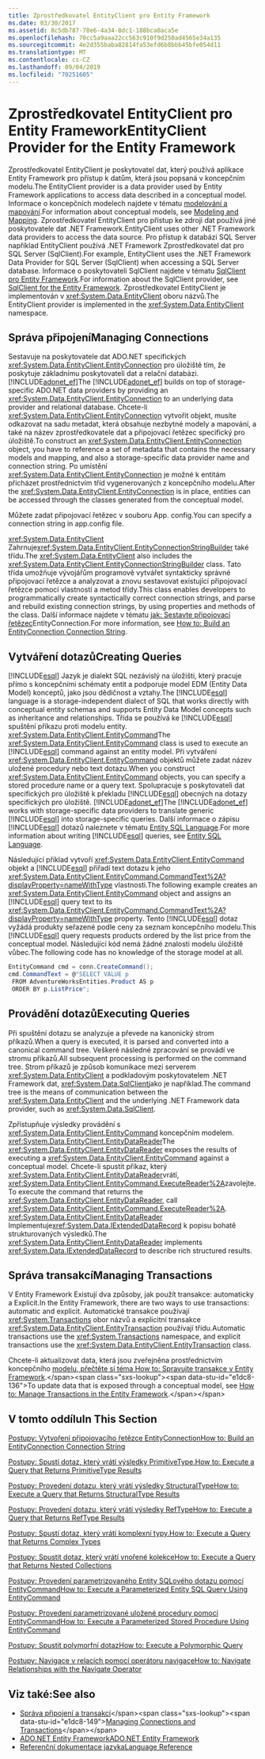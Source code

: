 ```yaml
---
title: Zprostředkovatel EntityClient pro Entity Framework
ms.date: 03/30/2017
ms.assetid: 8c5db787-78e6-4a34-8dc1-188bca0aca5e
ms.openlocfilehash: 70cc5a9aaa22cc563c910f9d250ad4565e34a135
ms.sourcegitcommit: 4e2d355baba82814fa53efd6b8bbb45bfe054d11
ms.translationtype: MT
ms.contentlocale: cs-CZ
ms.lasthandoff: 09/04/2019
ms.locfileid: "70251605"
---
```

# <a name="entityclient-provider-for-the-entity-framework"></a><span data-ttu-id="e1dc8-102">Zprostředkovatel EntityClient pro Entity Framework</span><span class="sxs-lookup"><span data-stu-id="e1dc8-102">EntityClient Provider for the Entity Framework</span></span>
<span data-ttu-id="e1dc8-103">Zprostředkovatel EntityClient je poskytovatel dat, který používá aplikace Entity Framework pro přístup k datům, která jsou popsaná v koncepčním modelu.</span><span class="sxs-lookup"><span data-stu-id="e1dc8-103">The EntityClient provider is a data provider used by Entity Framework applications to access data described in a conceptual model.</span></span> <span data-ttu-id="e1dc8-104">Informace o koncepčních modelech najdete v tématu [modelování a mapování](modeling-and-mapping.md).</span><span class="sxs-lookup"><span data-stu-id="e1dc8-104">For information about conceptual models, see [Modeling and Mapping](modeling-and-mapping.md).</span></span> <span data-ttu-id="e1dc8-105">Zprostředkovatel EntityClient pro přístup ke zdroji dat používá jiné poskytovatele dat .NET Framework.</span><span class="sxs-lookup"><span data-stu-id="e1dc8-105">EntityClient uses other .NET Framework data providers to access the data source.</span></span> <span data-ttu-id="e1dc8-106">Pro přístup k databázi SQL Server například EntityClient používá .NET Framework Zprostředkovatel dat pro SQL Server (SqlClient).</span><span class="sxs-lookup"><span data-stu-id="e1dc8-106">For example, EntityClient uses the .NET Framework Data Provider for SQL Server (SqlClient) when accessing a SQL Server database.</span></span> <span data-ttu-id="e1dc8-107">Informace o poskytovateli SqlClient najdete v tématu [SqlClient pro Entity Framework](sqlclient-for-the-entity-framework.md).</span><span class="sxs-lookup"><span data-stu-id="e1dc8-107">For information about the SqlClient provider, see [SqlClient for the Entity Framework](sqlclient-for-the-entity-framework.md).</span></span> <span data-ttu-id="e1dc8-108">Zprostředkovatel EntityClient je implementován v <xref:System.Data.EntityClient> oboru názvů.</span><span class="sxs-lookup"><span data-stu-id="e1dc8-108">The EntityClient provider is implemented in the <xref:System.Data.EntityClient> namespace.</span></span>  
  
## <a name="managing-connections"></a><span data-ttu-id="e1dc8-109">Správa připojení</span><span class="sxs-lookup"><span data-stu-id="e1dc8-109">Managing Connections</span></span>  
 <span data-ttu-id="e1dc8-110">Sestavuje na poskytovatele dat ADO.NET specifických <xref:System.Data.EntityClient.EntityConnection> pro úložiště tím, že poskytuje základnímu poskytovateli dat a relační databázi. [!INCLUDE[adonet_ef](../../../../../includes/adonet-ef-md.md)]</span><span class="sxs-lookup"><span data-stu-id="e1dc8-110">The [!INCLUDE[adonet_ef](../../../../../includes/adonet-ef-md.md)] builds on top of storage-specific ADO.NET data providers by providing an <xref:System.Data.EntityClient.EntityConnection> to an underlying data provider and relational database.</span></span> <span data-ttu-id="e1dc8-111">Chcete-li <xref:System.Data.EntityClient.EntityConnection> vytvořit objekt, musíte odkazovat na sadu metadat, která obsahuje nezbytné modely a mapování, a také na název zprostředkovatele dat a připojovací řetězec specifický pro úložiště.</span><span class="sxs-lookup"><span data-stu-id="e1dc8-111">To construct an <xref:System.Data.EntityClient.EntityConnection> object, you have to reference a set of metadata that contains the necessary models and mapping, and also a storage-specific data provider name and connection string.</span></span> <span data-ttu-id="e1dc8-112">Po umístění <xref:System.Data.EntityClient.EntityConnection> je možné k entitám přicházet prostřednictvím tříd vygenerovaných z koncepčního modelu.</span><span class="sxs-lookup"><span data-stu-id="e1dc8-112">After the <xref:System.Data.EntityClient.EntityConnection> is in place, entities can be accessed through the classes generated from the conceptual model.</span></span>  
  
 <span data-ttu-id="e1dc8-113">Můžete zadat připojovací řetězec v souboru App. config.</span><span class="sxs-lookup"><span data-stu-id="e1dc8-113">You can specify a connection string in app.config file.</span></span>  
  
 <span data-ttu-id="e1dc8-114"><xref:System.Data.EntityClient> Zahrnuje<xref:System.Data.EntityClient.EntityConnectionStringBuilder> také třídu.</span><span class="sxs-lookup"><span data-stu-id="e1dc8-114">The <xref:System.Data.EntityClient> also includes the <xref:System.Data.EntityClient.EntityConnectionStringBuilder> class.</span></span> <span data-ttu-id="e1dc8-115">Tato třída umožňuje vývojářům programově vytvářet syntakticky správné připojovací řetězce a analyzovat a znovu sestavovat existující připojovací řetězce pomocí vlastností a metod třídy.</span><span class="sxs-lookup"><span data-stu-id="e1dc8-115">This class enables developers to programmatically create syntactically correct connection strings, and parse and rebuild existing connection strings, by using properties and methods of the class.</span></span> <span data-ttu-id="e1dc8-116">Další informace najdete v tématu [jak: Sestavte připojovací řetězec](how-to-build-an-entityconnection-connection-string.md)EntityConnection.</span><span class="sxs-lookup"><span data-stu-id="e1dc8-116">For more information, see [How to: Build an EntityConnection Connection String](how-to-build-an-entityconnection-connection-string.md).</span></span>  
  
## <a name="creating-queries"></a><span data-ttu-id="e1dc8-117">Vytváření dotazů</span><span class="sxs-lookup"><span data-stu-id="e1dc8-117">Creating Queries</span></span>  
 <span data-ttu-id="e1dc8-118">[!INCLUDE[esql](../../../../../includes/esql-md.md)] Jazyk je dialekt SQL nezávislý na úložišti, který pracuje přímo s koncepčními schématy entit a podporuje model EDM (Entity Data Model) konceptů, jako jsou dědičnost a vztahy.</span><span class="sxs-lookup"><span data-stu-id="e1dc8-118">The [!INCLUDE[esql](../../../../../includes/esql-md.md)] language is a storage-independent dialect of SQL that works directly with conceptual entity schemas and supports Entity Data Model concepts such as inheritance and relationships.</span></span> <span data-ttu-id="e1dc8-119">Třída se používá ke [!INCLUDE[esql](../../../../../includes/esql-md.md)] spuštění příkazu proti modelu entity. <xref:System.Data.EntityClient.EntityCommand></span><span class="sxs-lookup"><span data-stu-id="e1dc8-119">The <xref:System.Data.EntityClient.EntityCommand> class is used to execute an [!INCLUDE[esql](../../../../../includes/esql-md.md)] command against an entity model.</span></span> <span data-ttu-id="e1dc8-120">Při vytváření <xref:System.Data.EntityClient.EntityCommand> objektů můžete zadat název uložené procedury nebo text dotazu.</span><span class="sxs-lookup"><span data-stu-id="e1dc8-120">When you construct <xref:System.Data.EntityClient.EntityCommand> objects, you can specify a stored procedure name or a query text.</span></span> <span data-ttu-id="e1dc8-121">Spolupracuje s poskytovateli dat specifických pro úložiště k překladu [!INCLUDE[esql](../../../../../includes/esql-md.md)] obecných na dotazy specifických pro úložiště. [!INCLUDE[adonet_ef](../../../../../includes/adonet-ef-md.md)]</span><span class="sxs-lookup"><span data-stu-id="e1dc8-121">The [!INCLUDE[adonet_ef](../../../../../includes/adonet-ef-md.md)] works with storage-specific data providers to translate generic [!INCLUDE[esql](../../../../../includes/esql-md.md)] into storage-specific queries.</span></span> <span data-ttu-id="e1dc8-122">Další informace o zápisu [!INCLUDE[esql](../../../../../includes/esql-md.md)] dotazů naleznete v tématu [Entity SQL Language](./language-reference/entity-sql-language.md).</span><span class="sxs-lookup"><span data-stu-id="e1dc8-122">For more information about writing [!INCLUDE[esql](../../../../../includes/esql-md.md)] queries, see [Entity SQL Language](./language-reference/entity-sql-language.md).</span></span>  
  
 <span data-ttu-id="e1dc8-123">Následující příklad vytvoří <xref:System.Data.EntityClient.EntityCommand> objekt a [!INCLUDE[esql](../../../../../includes/esql-md.md)] přiřadí text dotazu k jeho <xref:System.Data.EntityClient.EntityCommand.CommandText%2A?displayProperty=nameWithType> vlastnosti.</span><span class="sxs-lookup"><span data-stu-id="e1dc8-123">The following example creates an <xref:System.Data.EntityClient.EntityCommand> object and assigns an [!INCLUDE[esql](../../../../../includes/esql-md.md)] query text to its <xref:System.Data.EntityClient.EntityCommand.CommandText%2A?displayProperty=nameWithType> property.</span></span> <span data-ttu-id="e1dc8-124">Tento [!INCLUDE[esql](../../../../../includes/esql-md.md)] dotaz vyžádá produkty seřazené podle ceny za seznam koncepčního modelu.</span><span class="sxs-lookup"><span data-stu-id="e1dc8-124">This [!INCLUDE[esql](../../../../../includes/esql-md.md)] query requests products ordered by the list price from the conceptual model.</span></span> <span data-ttu-id="e1dc8-125">Následující kód nemá žádné znalosti modelu úložiště vůbec.</span><span class="sxs-lookup"><span data-stu-id="e1dc8-125">The following code has no knowledge of the storage model at all.</span></span>  
  
 ```csharp
EntityCommand cmd = conn.CreateCommand();
cmd.CommandText = @"SELECT VALUE p
  FROM AdventureWorksEntities.Product AS p
  ORDER BY p.ListPrice";
```
  
## <a name="executing-queries"></a><span data-ttu-id="e1dc8-126">Provádění dotazů</span><span class="sxs-lookup"><span data-stu-id="e1dc8-126">Executing Queries</span></span>  
 <span data-ttu-id="e1dc8-127">Při spuštění dotazu se analyzuje a převede na kanonický strom příkazů.</span><span class="sxs-lookup"><span data-stu-id="e1dc8-127">When a query is executed, it is parsed and converted into a canonical command tree.</span></span> <span data-ttu-id="e1dc8-128">Veškeré následné zpracování se provádí ve stromu příkazů.</span><span class="sxs-lookup"><span data-stu-id="e1dc8-128">All subsequent processing is performed on the command tree.</span></span> <span data-ttu-id="e1dc8-129">Strom příkazů je způsob komunikace mezi serverem <xref:System.Data.EntityClient> a podkladovým poskytovatelem .NET Framework dat, <xref:System.Data.SqlClient>jako je například.</span><span class="sxs-lookup"><span data-stu-id="e1dc8-129">The command tree is the means of communication between the <xref:System.Data.EntityClient> and the underlying .NET Framework data provider, such as <xref:System.Data.SqlClient>.</span></span>  
  
 <span data-ttu-id="e1dc8-130">Zpřístupňuje výsledky provádění s <xref:System.Data.EntityClient.EntityCommand> koncepčním modelem. <xref:System.Data.EntityClient.EntityDataReader></span><span class="sxs-lookup"><span data-stu-id="e1dc8-130">The <xref:System.Data.EntityClient.EntityDataReader> exposes the results of executing a <xref:System.Data.EntityClient.EntityCommand> against a conceptual model.</span></span> <span data-ttu-id="e1dc8-131">Chcete-li spustit příkaz, který <xref:System.Data.EntityClient.EntityDataReader>vrátí, <xref:System.Data.EntityClient.EntityCommand.ExecuteReader%2A>zavolejte.</span><span class="sxs-lookup"><span data-stu-id="e1dc8-131">To execute the command that returns the <xref:System.Data.EntityClient.EntityDataReader>, call <xref:System.Data.EntityClient.EntityCommand.ExecuteReader%2A>.</span></span> <span data-ttu-id="e1dc8-132"><xref:System.Data.EntityClient.EntityDataReader> Implementuje<xref:System.Data.IExtendedDataRecord> k popisu bohatě strukturovaných výsledků.</span><span class="sxs-lookup"><span data-stu-id="e1dc8-132">The <xref:System.Data.EntityClient.EntityDataReader> implements <xref:System.Data.IExtendedDataRecord> to describe rich structured results.</span></span>  
  
## <a name="managing-transactions"></a><span data-ttu-id="e1dc8-133">Správa transakcí</span><span class="sxs-lookup"><span data-stu-id="e1dc8-133">Managing Transactions</span></span>  
 <span data-ttu-id="e1dc8-134">V Entity Framework Existují dva způsoby, jak použít transakce: automaticky a Explicit.</span><span class="sxs-lookup"><span data-stu-id="e1dc8-134">In the Entity Framework, there are two ways to use transactions: automatic and explicit.</span></span> <span data-ttu-id="e1dc8-135">Automatické transakce používají <xref:System.Transactions> obor názvů a explicitní transakce <xref:System.Data.EntityClient.EntityTransaction> používají třídu.</span><span class="sxs-lookup"><span data-stu-id="e1dc8-135">Automatic transactions use the <xref:System.Transactions> namespace, and explicit transactions use the <xref:System.Data.EntityClient.EntityTransaction> class.</span></span>  
  
 <span data-ttu-id="e1dc8-136">Chcete-li aktualizovat data, která jsou zveřejněna prostřednictvím koncepčního [modelu, přečtěte si téma How to: Spravujte transakce v Entity Framework](https://docs.microsoft.com/previous-versions/dotnet/netframework-4.0/bb738523(v=vs.100)).</span><span class="sxs-lookup"><span data-stu-id="e1dc8-136">To update data that is exposed through a conceptual model, see [How to: Manage Transactions in the Entity Framework](https://docs.microsoft.com/previous-versions/dotnet/netframework-4.0/bb738523(v=vs.100)).</span></span>  
  
## <a name="in-this-section"></a><span data-ttu-id="e1dc8-137">V tomto oddílu</span><span class="sxs-lookup"><span data-stu-id="e1dc8-137">In This Section</span></span>  
 [<span data-ttu-id="e1dc8-138">Postupy: Vytvoření připojovacího řetězce EntityConnection</span><span class="sxs-lookup"><span data-stu-id="e1dc8-138">How to: Build an EntityConnection Connection String</span></span>](how-to-build-an-entityconnection-connection-string.md)  
  
 [<span data-ttu-id="e1dc8-139">Postupy: Spustí dotaz, který vrátí výsledky PrimitiveType.</span><span class="sxs-lookup"><span data-stu-id="e1dc8-139">How to: Execute a Query that Returns PrimitiveType Results</span></span>](how-to-execute-a-query-that-returns-primitivetype-results.md)  
  
 [<span data-ttu-id="e1dc8-140">Postupy: Provedení dotazu, který vrátí výsledky StructuralType</span><span class="sxs-lookup"><span data-stu-id="e1dc8-140">How to: Execute a Query that Returns StructuralType Results</span></span>](how-to-execute-a-query-that-returns-structuraltype-results.md)  
  
 [<span data-ttu-id="e1dc8-141">Postupy: Provedení dotazu, který vrátí výsledky RefType</span><span class="sxs-lookup"><span data-stu-id="e1dc8-141">How to: Execute a Query that Returns RefType Results</span></span>](how-to-execute-a-query-that-returns-reftype-results.md)  
  
 [<span data-ttu-id="e1dc8-142">Postupy: Spustí dotaz, který vrátí komplexní typy.</span><span class="sxs-lookup"><span data-stu-id="e1dc8-142">How to: Execute a Query that Returns Complex Types</span></span>](how-to-execute-a-query-that-returns-complex-types.md)  
  
 [<span data-ttu-id="e1dc8-143">Postupy: Spustit dotaz, který vrátí vnořené kolekce</span><span class="sxs-lookup"><span data-stu-id="e1dc8-143">How to: Execute a Query that Returns Nested Collections</span></span>](how-to-execute-a-query-that-returns-nested-collections.md)  
  
 [<span data-ttu-id="e1dc8-144">Postupy: Provedení parametrizovaného Entity SQLového dotazu pomocí EntityCommand</span><span class="sxs-lookup"><span data-stu-id="e1dc8-144">How to: Execute a Parameterized Entity SQL Query Using EntityCommand</span></span>](how-to-execute-a-parameterized-entity-sql-query-using-entitycommand.md)  
  
 [<span data-ttu-id="e1dc8-145">Postupy: Provedení parametrizované uložené procedury pomocí EntityCommand</span><span class="sxs-lookup"><span data-stu-id="e1dc8-145">How to: Execute a Parameterized Stored Procedure Using EntityCommand</span></span>](how-to-execute-a-parameterized-stored-procedure-using-entitycommand.md)  
  
 [<span data-ttu-id="e1dc8-146">Postupy: Spustit polymorfní dotaz</span><span class="sxs-lookup"><span data-stu-id="e1dc8-146">How to: Execute a Polymorphic Query</span></span>](how-to-execute-a-polymorphic-query.md)  
  
 [<span data-ttu-id="e1dc8-147">Postupy: Navigace v relacích pomocí operátoru navigace</span><span class="sxs-lookup"><span data-stu-id="e1dc8-147">How to: Navigate Relationships with the Navigate Operator</span></span>](how-to-navigate-relationships-with-the-navigate-operator.md)  
  
## <a name="see-also"></a><span data-ttu-id="e1dc8-148">Viz také:</span><span class="sxs-lookup"><span data-stu-id="e1dc8-148">See also</span></span>

- <span data-ttu-id="e1dc8-149">[Správa připojení a transakcí](https://docs.microsoft.com/previous-versions/dotnet/netframework-4.0/bb896325(v=vs.100))</span><span class="sxs-lookup"><span data-stu-id="e1dc8-149">[Managing Connections and Transactions](https://docs.microsoft.com/previous-versions/dotnet/netframework-4.0/bb896325(v=vs.100))</span></span>
- [<span data-ttu-id="e1dc8-150">ADO.NET Entity Framework</span><span class="sxs-lookup"><span data-stu-id="e1dc8-150">ADO.NET Entity Framework</span></span>](index.md)
- [<span data-ttu-id="e1dc8-151">Referenční dokumentace jazyka</span><span class="sxs-lookup"><span data-stu-id="e1dc8-151">Language Reference</span></span>](./language-reference/index.md)
